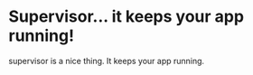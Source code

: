 # Supervisor... it keeps your app running!

supervisor is a nice thing. It keeps your app running.

